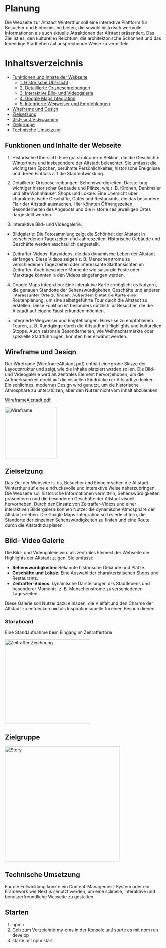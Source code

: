 # Planung 

Die Webseite zur Altstadt Winterthur soll eine interaktive Plattform für Besucher und Einheimische bieten, die sowohl historisch wertvolle Informationen als auch aktuelle Attraktionen der Altstadt präsentiert. Das Ziel ist es, den kulturellen Reichtum, die architektonische Schönheit und das lebendige Stadtleben auf ansprechende Weise zu vermitteln.

# Inhaltsverzeichnis

- [Funktionen und Inhalte der Webseite](#funktionen-und-inhalte-der-webseite)
  - [1. Historische Übersicht](#1-historische-übersicht)
  - [2. Detaillierte Ortsbeschreibungen](#2-detaillierte-ortsbeschreibungen)
  - [3. Interaktive Bild- und Videogalerie](#3-interaktive-bild--und-videogalerie)
  - [4. Google Maps Integration](#4-google-maps-integration)
  - [5. Integrierte Wegweiser und Empfehlungen](#5-integrierte-wegweiser-und-empfehlungen)
- [Wireframe und Design](#wireframe-und-design)
- [Zielsetzung](#zielsetzung)
- [Bild- und Videogalerie](#bild--und-videogalerie)
- [Zielgruppe](#zielgruppe)
- [Technische Umsetzung](#technische-umsetzung)

## Funktionen und Inhalte der Webseite

1. Historische Übersicht: Eine gut strukturierte Sektion, die die Geschichte Winterthurs und insbesondere der Altstadt beleuchtet. Sie umfasst die wichtigsten Epochen, berühmte Persönlichkeiten, historische Ereignisse und deren Einfluss auf die Stadtentwicklung.

2. Detaillierte Ortsbeschreibungen:
Sehenswürdigkeiten: Darstellung wichtiger historischer Gebäude und Plätze, wie z. B. Kirchen, Denkmäler und alte Wohnhäuser.
Shops und Lokale: Eine Übersicht über charakteristische Geschäfte, Cafés und Restaurants, die das besondere Flair der Altstadt ausmachen. Hier könnten Öffnungszeiten, Besonderheiten des Angebots und die Historie des jeweiligen Ortes dargestellt werden.

3. Interaktive Bild- und Videogalerie:

- Bildgalerie: Die Fotosammlung zeigt die Schönheit der Altstadt in verschiedenen Tageszeiten und Jahreszeiten. Historische Gebäude und Geschäfte werden anschaulich dargestellt.

- Zeitraffer-Videos: Kurzvideos, die das dynamische Leben der Altstadt einfangen. Diese Videos zeigen z. B. Menschenströme zu verschiedenen Tageszeiten oder interessante Stadtansichten im Zeitraffer. Auch besondere Momente wie saisonale Feste oder Markttage könnten in den Videos eingefangen werden.

4. Google Maps Integration: Eine interaktive Karte ermöglicht es Nutzern, die genauen Standorte der Sehenswürdigkeiten, Geschäfte und anderer interessanter Orte zu finden. Außerdem bietet die Karte eine Routenplanung, um eine selbstgeführte Tour durch die Altstadt zu erstellen. Diese Funktion ist besonders nützlich für Besucher, die die Altstadt auf eigene Faust erkunden möchten.

5. Integrierte Wegweiser und Empfehlungen: Hinweise zu empfohlenen Touren, z. B. Rundgänge durch die Altstadt mit Highlights und kulturellen Stopps. Auch saisonale Besonderheiten, wie Weihnachtsmärkte oder spezielle Stadtführungen, könnten hier erwähnt werden.

## Wireframe und Design

Der Wireframe (WireframeAltstadt.pdf) enthält eine grobe Skizze der Layoutstruktur und zeigt, wie die Inhalte platziert werden sollen. Die Bild- und Videogalerie wird als zentrales Element hervorgehoben, um die Aufmerksamkeit direkt auf die visuellen Eindrücke der Altstadt zu lenken. Ein schlichtes, modernes Design wird genutzt, um die historische Atmosphäre zu unterstützen, aber den Nutzer nicht vom Inhalt abzulenken.

[WireframeAltstadt.pdf](https://github.com/user-attachments/files/16816881/WireframeAltstadt.pdf)

<img width="166" alt="Wireframe" src="https://github.com/user-attachments/assets/e790cd11-2519-49e1-bd69-ed60f5c1faf0">

## Zielsetzung

Das Ziel der Webseite ist es, Besucher und Einheimischen die Altstadt Winterthur auf eine eindrucksvolle und interaktive Weise näherzubringen. Die Webseite soll historische Informationen vermitteln, Sehenswürdigkeiten präsentieren und die besonderen Geschäfte der Altstadt visuell hervorheben. Durch den Einsatz von Zeitraffer-Videos und einer interaktiven Bildergalerie können Nutzer die dynamische Atmosphäre der Altstadt erleben. Die Google Maps-Integration soll es erleichtern, die Standorte der einzelnen Sehenswürdigkeiten zu finden und eine Route durch die Altstadt zu planen.

## Bild- Video Galerie

Die Bild- und Videogalerie wird als zentrales Element der Webseite die Highlights der Altstadt zeigen. Sie umfasst:

- **Sehenswürdigkeiten**: Bekannte historische Gebäude und Plätze.
- **Geschäfte und Lokale**: Eine Auswahl der charakteristischen Shops und Restaurants.
- **Zeitraffer-Videos**: Dynamische Darstellungen des Stadtlebens und besonderer Momente, z. B. Menschenströme zu verschiedenen Tageszeiten.

Diese Galerie soll Nutzer dazu einladen, die Vielfalt und den Charme der Altstadt zu entdecken und als Inspirationsquelle für einen Besuch dienen.

### Storyboard
Eine Standaufnahme beim Eingang im Zeitrafferform

<img width="274" alt="Zeitraffer Zeichnung" src="https://github.com/user-attachments/assets/efefb0da-91bc-44ca-9125-a41fbf3d1d81">


## Zielgruppe
<img width="371" alt="Story" src="https://github.com/user-attachments/assets/096ff94b-cccf-4fbc-9c74-35096696db59">


## Technische Umsetzung
Für die Entwicklung könnte ein Content-Management-System oder ein Framework wie Next.js genutzt werden, um eine schnelle, interaktive und benutzerfreundliche Webseite zu gestalten.


## Starten
1. npm i
2. Geh zum Verzeichnis my-cms in der Konsole und starte es mit npm run develop
3. starte mit npm start




